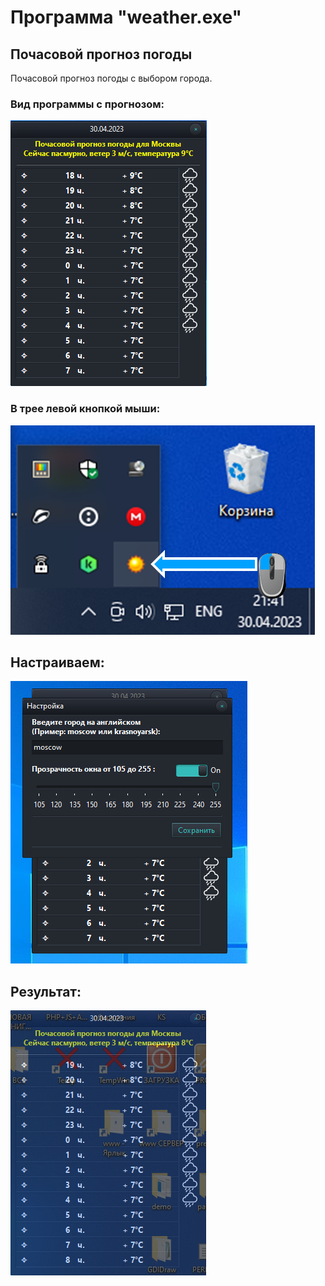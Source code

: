 # Программа "weather.exe"
##  Почасовой прогноз погоды

Почасовой прогноз погоды с выбором города.


### Вид программы с прогнозом:
 ![Вид игры](/images/1.png)

### В трее левой кнопкой мыши:
 ![Одна из задач](/images/2.png)

## Настраиваем:
 ![Одна из задач](/images/3.png)

## Результат:
 ![Одна из задач](/images/4.png)

